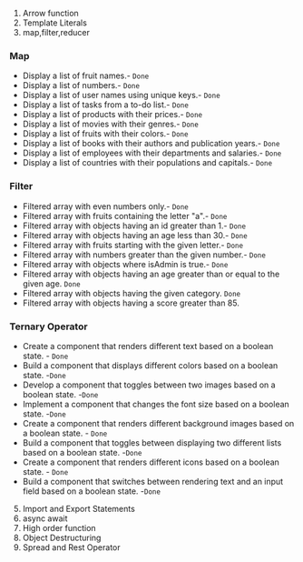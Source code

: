 1. Arrow function
2. Template Literals
3. map,filter,reducer

### Map

- Display a list of fruit names.- `Done`
- Display a list of numbers.- `Done`
- Display a list of user names using unique keys.- `Done`
- Display a list of tasks from a to-do list.- `Done`
- Display a list of products with their prices.- `Done`
- Display a list of movies with their genres.- `Done`
- Display a list of fruits with their colors.- `Done`
- Display a list of books with their authors and publication years.- `Done`
- Display a list of employees with their departments and salaries.- `Done`
- Display a list of countries with their populations and capitals.- `Done`

### Filter

- Filtered array with even numbers only.- `Done`
- Filtered array with fruits containing the letter "a".- `Done`
- Filtered array with objects having an id greater than 1.- `Done`
- Filtered array with objects having an age less than 30.- `Done`
- Filtered array with fruits starting with the given letter.- `Done`
- Filtered array with numbers greater than the given number.- `Done`
- Filtered array with objects where isAdmin is true.- `Done`
- Filtered array with objects having an age greater than or equal to the given age. `Done`
- Filtered array with objects having the given category. `Done`
- Filtered array with objects having a score greater than 85.

### Ternary Operator

- Create a component that renders different text based on a boolean state. - `Done`
- Build a component that displays different colors based on a boolean state. -`Done`
- Develop a component that toggles between two images based on a boolean state. -`Done`
- Implement a component that changes the font size based on a boolean state. -`Done`
- Create a component that renders different background images based on a boolean state. - `Done`
- Build a component that toggles between displaying two different lists based on a boolean state. -`Done`
- Create a component that renders different icons based on a boolean state. - `Done`
- Build a component that switches between rendering text and an input field based on a boolean state. -`Done`

5. Import and Export Statements
6. async await
7. High order function
8. Object Destructuring
9. Spread and Rest Operator
